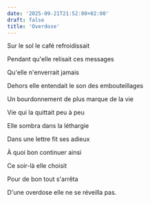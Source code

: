 ```yaml
---
date: '2025-09-21T21:52:00+02:00'
draft: false
title: 'Overdose'
---
```


Sur le sol le café refroidissait

Pendant qu'elle relisait ces messages

Qu'elle n'enverrait jamais

Dehors elle entendait le son des embouteillages

Un bourdonnement de plus marque de la vie

Vie qui la quittait peu à peu

Elle sombra dans la léthargie

Dans une lettre fit ses adieux

À quoi bon continuer ainsi

Ce soir-là elle choisit

Pour de bon tout s'arrêta

D'une overdose elle ne se réveilla pas.